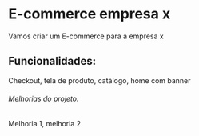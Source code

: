 # E-commerce empresa x

Vamos criar um E-commerce para a empresa x

## Funcionalidades:

Checkout, tela de produto, catálogo, home com banner

###### Melhorias do projeto:

Melhoria 1, melhoria 2